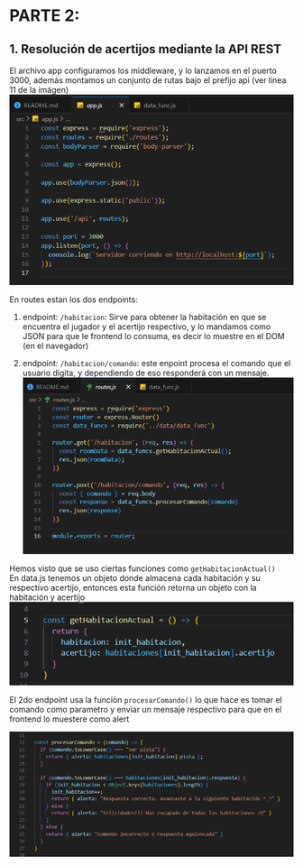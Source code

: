 # PARTE 2:  
## 1. Resolución de acertijos mediante la API REST 
El archivo app configuramos los middleware, y lo lanzamos en el puerto 3000, además montamos un conjunto de rutas bajo el prefijo api (ver linea 11 de la imágen)
![](img/src-1.png)  

En routes estan los dos endpoints:  
1. endpoint: `/habitacion`: Sirve para obtener la habitación en que se encuentra el jugador y el acertijo respectivo, y lo mandamos como JSON para que le frontend lo consuma, es decir lo muestre en el DOM (en el navegador)  
  
2. endpoint: `/habitacion/comando`:  este enpoint procesa el comando que el usuario digita, y dependiendo de eso responderá con un mensaje.
![](img/src-2.png)  
  
Hemos visto que se uso ciertas funciones como `getHabitacionActual()`  
En data.js tenemos un objeto donde almacena cada habitación y su respectivo acertijo, entonces esta función retorna un objeto con la habitación y acertijo
![](img/data_func-1.png)    
  
El 2do endpoint usa la función `procesarComando()` lo que hace es tomar el comando como parametro y enviar un mensaje respectivo para que en el frontend lo muestere como alert  

![](img/data_func-2.png)  